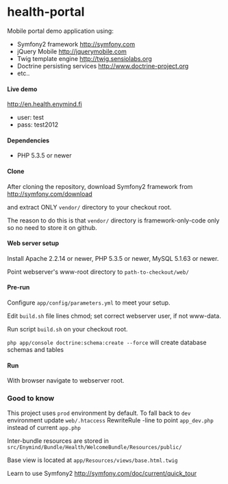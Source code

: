 health-portal
=============

Mobile portal demo application using:
* Symfony2 framework http://symfony.com
* jQuery Mobile http://jquerymobile.com
* Twig template engine http://twig.sensiolabs.org
* Doctrine persisting services http://www.doctrine-project.org
* etc..

#### Live demo ####

http://en.health.enymind.fi
* user: test
* pass: test2012

#### Dependencies ####

* PHP 5.3.5 or newer

#### Clone ####

After cloning the repository, download Symfony2 framework from http://symfony.com/download

and extract ONLY `vendor/` directory to your checkout root.

The reason to do this is that `vendor/` directory is framework-only-code only so no need to store it on github.

#### Web server setup ####

Install Apache 2.2.14 or newer, PHP 5.3.5 or newer, MySQL 5.1.63 or newer.

Point webserver's www-root directory to `path-to-checkout/web/`

#### Pre-run ####

Configure `app/config/parameters.yml` to meet your setup.

Edit `build.sh` file lines chmod; set correct webserver user, if not www-data.

Run script `build.sh` on your checkout root.

`php app/console doctrine:schema:create --force` will create database schemas and tables

#### Run ####

With browser navigate to webserver root.

### Good to know ####

This project uses `prod` environment by default. To fall back to `dev` environment update `web/.htaccess`
RewriteRule -line to point `app_dev.php` instead of current `app.php`

Inter-bundle resources are stored in `src/Enymind/Bundle/Health/WelcomeBundle/Resources/public/`

Base view is located at `app/Resources/views/base.html.twig`

Learn to use Symfony2 http://symfony.com/doc/current/quick_tour
